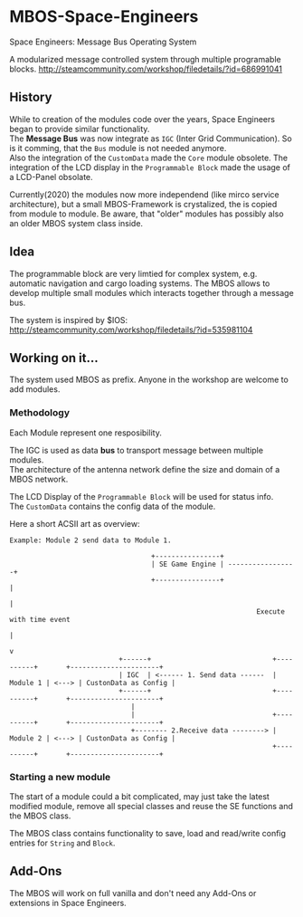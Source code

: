 # MBOS-Space-Engineers
Space Engineers: Message Bus Operating System

A modularized message controlled system through multiple programable blocks. 
http://steamcommunity.com/workshop/filedetails/?id=686991041

## History
While to creation of the modules code over the years, Space Engineers began to provide similar functionality.      
The **Message Bus** was now integrate as `IGC` (Inter Grid Communication). So is it comming, that the `Bus` module is not needed anymore.     
Also the integration of the `CustomData` made the `Core` module obsolete. The integration of the LCD display in the
`Programmable Block` made the usage of a LCD-Panel obsolate.

Currently(2020) the modules now more independend (like mirco service architecture), but a small MBOS-Framework is crystalized, the is
copied from module to module. Be aware, that "older" modules has possibly also an older MBOS system class inside.

## Idea 
The programmable block are very limtied for complex system, e.g. automatic navigation and cargo loading systems. 
The MBOS allows to develop multiple small modules which interacts together through a message bus. 

The system is inspired by $IOS: 
http://steamcommunity.com/workshop/filedetails/?id=535981104 

## Working on it... 
The system used MBOS as prefix. Anyone in the workshop are welcome to add modules.   

### Methodology
Each Module represent one resposibility.

The IGC is used as data **bus** to transport message between multiple modules.    
The architecture of the antenna network define the size and domain of a MBOS network.

The LCD Display of the `Programmable Block` will be used for status info.     
The `CustomData` contains the config data of the module.

Here a short ACSII art as overview:
```
Example: Module 2 send data to Module 1.

                                   +----------------+
                                   | SE Game Engine | -----------------+
                                   +----------------+                  |
                                                                       |
                                                             Execute with time event
                                                                       |
                                                                       v
                           +------+                              +----------+       +----------------------+
                           | IGC  | <------ 1. Send data ------  | Module 1 | <---> | CustonData as Config | 
                           +------+                              +----------+       +----------------------+
                              |            
                              |                                  +----------+       +----------------------+
                              +-------- 2.Receive data --------> | Module 2 | <---> | CustonData as Config | 
                                                                 +----------+       +----------------------+
```

### Starting a new module
The start of a module could a bit complicated, may just take the latest modified module, remove all special classes and reuse
the SE functions and the MBOS class.

The MBOS class contains functionality to save, load and read/write config entries for `String` and `Block`.

## Add-Ons 
The MBOS will work on full vanilla and don't need any Add-Ons or extensions in Space Engineers.

